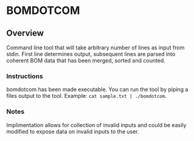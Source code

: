 # BOMDOTCOM

## Overview
Command line tool that will take arbitrary number of lines as input
from stdin. First line determines output, subsequent lines are parsed into
coherent BOM data that has been merged, sorted and counted.

### Instructions
bomdotcom has been made executable. You can run the tool by piping a files output to
the tool. Example: `cat sample.txt | ./bomdotcom`.

### Notes
Implimentation allows for collection of invalid inputs and could be easily modified to expose data on invalid inputs to the user. 
